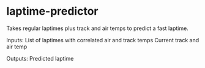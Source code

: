 # laptime-predictor
Takes regular laptimes plus track and air temps to predict a fast laptime.

Inputs:
  List of laptimes with correlated air and track temps
  Current track and air temp

Outputs:
  Predicted laptime
